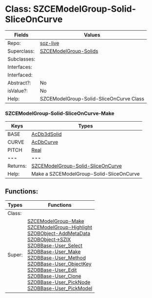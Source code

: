
# Class:	SZCEModelGroup-Solid-SliceOnCurve

| Fields | Values |
| --------- | --------- |
| Repo: | [soz-live](/repos/soz-live.html) |
| Superclass: | [SZCEModelGroup-Solids](SZCEModelGroup-Solids.html) |
| Subclasses: |  |
| Interfaces: |  |
| Interfaced: |  |
| Abstract?: | No |
| isValue?: | No |
| Help: | SZCEModelGroup-Solid-SliceOnCurve Class |

### SZCEModelGroup-Solid-SliceOnCurve-Make

| Keys | Types |
| --------- | --------- |
| BASE | [AcDb3dSolid](AcDb3dSolid.html) |
| CURVE | [AcDbCurve](AcDbCurve.html) |
| PITCH | [Real](Real.html) |
| **---** | **---** |
| Returns: | [SZCEModelGroup-Solid-SliceOnCurve](SZCEModelGroup-Solid-SliceOnCurve.html) |
| Help: | Make a SZCEModelGroup-Solid-SliceOnCurve |


## Functions:

| Types | Functions |
| --------- | --------- |
| Class: |  |
| Super: | [SZCEModelGroup-Make](SZCEModelGroup.html) <br> [SZCEModelGroup-Highlight](SZCEModelGroup.html) <br> [SZOBObject-AddMetaData](SZOBObject.html) <br> [SZOBObject->SZIX](SZOBObject.html) <br> [SZOBBase-User_Select](SZOBBase.html) <br> [SZOBBase-User_Make](SZOBBase.html) <br> [SZOBBase-User_Method](SZOBBase.html) <br> [SZOBBase-User_ObjectKey](SZOBBase.html) <br> [SZOBBase-User_Edit](SZOBBase.html) <br> [SZOBBase-User_Clone](SZOBBase.html) <br> [SZOBBase-User_PickNode](SZOBBase.html) <br> [SZOBBase-User_PickModel](SZOBBase.html) |


